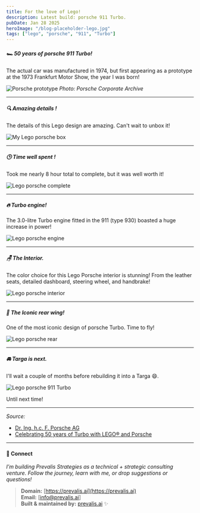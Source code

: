 ```yaml
---
title: For the love of Lego!
description: Latest build: porsche 911 Turbo.
pubDate: Jan 28 2025
heroImage: "/blog-placeholder-lego.jpg"
tags: ["lego", "porsche", "911", "Turbo"]
---
```


##### 🏎️ 50 years of porsche 911 Turbo!
The actual car was manufactured in 1974, but first appearing as a prototype at the 1973 Frankfurt Motor Show, the year I was born!

![Porsche prototype](./lego-pics/porsche-prototype-frankfurt.jpg "Porsche 911 Turbo prototype at 1973 Frankfurt Motor Show.")
_Photo: Porsche Corporate Archive_

---
##### 🔍 Amazing details !
The details of this Lego design are amazing. Can't wait to unbox it!

![My Lego porsche box](./lego-pics/lego-porsche-box.jpg "911&Targa designs...")

---
##### 🕒 Time well spent !
Took me nearly 8 hour total to complete, but it was well worth it!

![Lego porsche complete](./lego-pics/lego-porsche-side.jpg "Mission accomplished")

---
##### 🔥 Turbo engine!
The 3.0-litre Turbo engine fitted in the 911 (type 930) boasted a huge increase in power!

![Lego porsche engine](./lego-pics/lego-porsche-engine.jpg "Lego porsche engine")

---
##### 🪑 The Interior.
The color choice for this Lego Porsche interior is stunning! From the leather seats, detailed dashboard, steering wheel, and handbrake!

![Lego porsche interior](./lego-pics/lego-porsche-interior.jpg "porsche 911 beautiful interior")

---
##### 🛬 The Iconic rear wing!
One of the most iconic design of porsche Turbo. Time to fly!

![Lego porsche rear](./lego-pics/lego-porsche-rear.jpg "porsche 911 Iconic Rear Wing")

---
##### 🚘 Targa is next.
I'll wait a couple of months before rebuilding it into a Targa 😄.

![Lego porsche 911 Turbo](./lego-pics/lego-porsche-whole.jpg "Lego porsche 911 Turbo")

Until next time!

---
_Source:_
- [Dr. Ing. h.c. F. Porsche AG](https://www.porsche.com/stories/innovation/50-years-of-the-porsche-turbo-explained/)
- [Celebrating 50 years of Turbo with LEGO® and Porsche](https://www.porsche.com/stories/culture/celebrating-50-years-of-turbo-with-lego-and-porsche/)

---
#### 🔗 Connect

_I’m building Prevalis Strategies as a technical + strategic consulting venture. Follow the journey, learn with me, or drop suggestions or questions!_

> **Domain:** [https://prevalis.ai](https://prevalis.ai)  
> **Email:** [info@prevalis.ai]  
> **Built & maintained by:** [prevalis.ai](https://prevalis.ai) ✨

